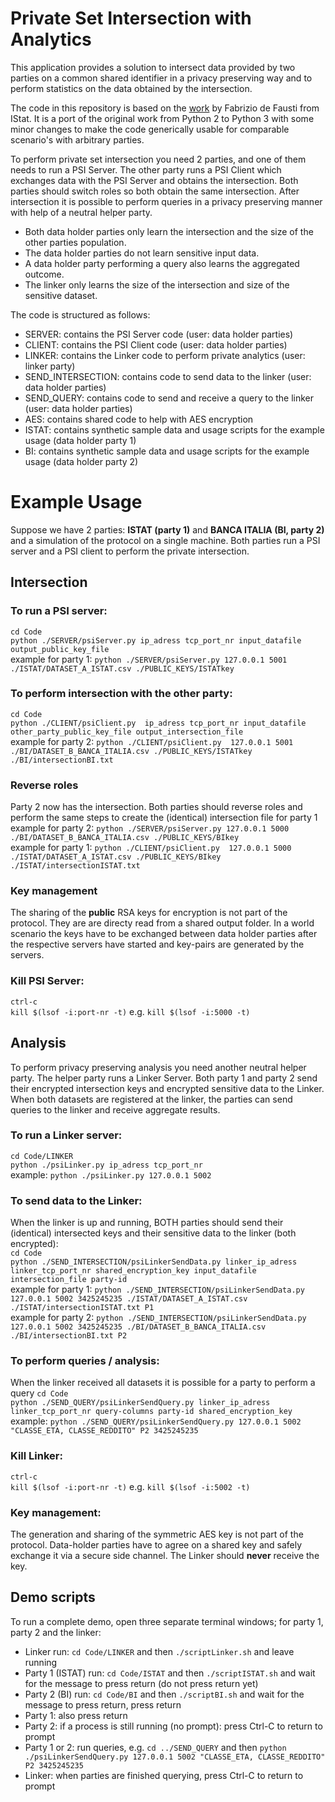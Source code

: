 # Private Set Intersection with Analytics

This application provides a solution to intersect data provided by two parties on a common shared identifier in a privacy preserving way and to perform statistics on the data obtained by the intersection.

The code in this repository is based on the [work](https://github.com/istat-methodology/PrivateSetIntersectionWithAnalytics) by Fabrizio de Fausti from IStat. It is a port of the original work from Python 2 to Python 3 with some minor changes to make the code generically usable for comparable scenario's with arbitrary parties.

To perform private set intersection you need 2 parties, and one of them needs to run a PSI Server. The other party runs a PSI Client which exchanges data with the PSI Server and obtains the intersection. Both parties should switch roles so both obtain the same intersection. After intersection it is possible to perform queries in a privacy preserving manner with help of a neutral helper party.

- Both data holder parties only learn the intersection and the size of the other parties population.
- The data holder parties do not learn sensitive input data.
- A data holder party performing a query also learns the aggregated outcome.
- The linker only learns the size of the intersection and size of the sensitive dataset.

The code is structured as follows:
- SERVER: contains the PSI Server code (user: data holder parties)
- CLIENT: contains the PSI Client code (user: data holder parties)
- LINKER: contains the Linker code to perform private analytics (user: linker party)
- SEND_INTERSECTION: contains code to send data to the linker (user: data holder parties)
- SEND_QUERY: contains code to send and receive a query to the linker (user: data holder parties)
- AES: contains shared code to help with AES encryption
- ISTAT: contains synthetic sample data and usage scripts for the example usage (data holder party 1)
- BI: contains synthetic sample data and usage scripts for the example usage (data holder party 2)

# Example Usage
Suppose we have 2 parties: **ISTAT (party 1)** and **BANCA ITALIA (BI, party 2)** and a simulation of the protocol on a single machine. Both parties run a PSI server and a PSI client to perform the private intersection.

## Intersection

### To run a PSI server:
`cd Code`  
`python ./SERVER/psiServer.py ip_adress tcp_port_nr input_datafile output_public_key_file`  
example for party 1: `python ./SERVER/psiServer.py 127.0.0.1 5001 ./ISTAT/DATASET_A_ISTAT.csv ./PUBLIC_KEYS/ISTATkey`

### To perform intersection with the other party:
`cd Code`  
`python ./CLIENT/psiClient.py  ip_adress tcp_port_nr input_datafile other_party_public_key_file output_intersection_file`  
example for party 2: `python ./CLIENT/psiClient.py  127.0.0.1 5001 ./BI/DATASET_B_BANCA_ITALIA.csv ./PUBLIC_KEYS/ISTATkey ./BI/intersectionBI.txt`

### Reverse roles
Party 2 now has the intersection. Both parties should reverse roles and perform the same steps to create the (identical) intersection file for party 1  
example for party 2: `python ./SERVER/psiServer.py 127.0.0.1 5000 ./BI/DATASET_B_BANCA_ITALIA.csv ./PUBLIC_KEYS/BIkey`  
example for party 1: `python ./CLIENT/psiClient.py  127.0.0.1 5000 ./ISTAT/DATASET_A_ISTAT.csv ./PUBLIC_KEYS/BIkey ./ISTAT/intersectionISTAT.txt`

### Key management
The sharing of the **public** RSA keys for encryption is not part of the protocol. They are are directy read from a shared output folder. In a world scenario the keys have to be exchanged between data holder parties after the respective servers have started and key-pairs are generated by the servers.

### Kill PSI Server:
`ctrl-c`  
`kill $(lsof -i:port-nr -t)` e.g. `kill $(lsof -i:5000 -t)`

## Analysis
To perform privacy preserving analysis you need another neutral helper party. The helper party runs a Linker Server. Both party 1 and party 2 send their encrypted intersection keys and encrypted sensitive data to the Linker. When both datasets are registered at the linker, the parties can send queries to the linker and receive aggregate results.

### To run a Linker server:
`cd Code/LINKER`  
`python ./psiLinker.py ip_adress tcp_port_nr`  
example: `python ./psiLinker.py 127.0.0.1 5002`

### To send data to the Linker:
When the linker is up and running, BOTH parties should send their (identical) intersected keys and their sensitive data to the linker (both encrypted):  
`cd Code`  
`python ./SEND_INTERSECTION/psiLinkerSendData.py linker_ip_adress linker_tcp_port_nr shared_encryption_key input_datafile intersection_file party-id`  
example for party 1: `python ./SEND_INTERSECTION/psiLinkerSendData.py 127.0.0.1 5002 3425245235 ./ISTAT/DATASET_A_ISTAT.csv ./ISTAT/intersectionISTAT.txt P1`  
example for party 2: `python ./SEND_INTERSECTION/psiLinkerSendData.py 127.0.0.1 5002 3425245235 ./BI/DATASET_B_BANCA_ITALIA.csv ./BI/intersectionBI.txt P2`

### To perform queries / analysis:
When the linker received all datasets it is possible for a party to perform a query 
`cd Code`   
`python ./SEND_QUERY/psiLinkerSendQuery.py linker_ip_adress linker_tcp_port_nr query-columns party-id shared_encryption_key`  
example: `python ./SEND_QUERY/psiLinkerSendQuery.py 127.0.0.1 5002 "CLASSE_ETA, CLASSE_REDDITO" P2 3425245235`

### Kill Linker:
`ctrl-c`  
`kill $(lsof -i:port-nr -t)` e.g. `kill $(lsof -i:5002 -t)`

### Key management:
The generation and sharing of the symmetric AES key is not part of the protocol. Data-holder parties have to agree on a shared key and safely exchange it via a secure side channel. The Linker should **never** receive the key.

## Demo scripts
To run a complete demo, open three separate terminal windows; for party 1, party 2 and the linker:
- Linker run: `cd Code/LINKER` and then `./scriptLinker.sh` and leave running
- Party 1 (ISTAT) run: `cd Code/ISTAT` and then `./scriptISTAT.sh` and wait for the message to press return (do not press return yet)
- Party 2 (BI) run: `cd Code/BI` and then `./scriptBI.sh` and wait for the message to press return, press return
- Party 1: also press return
- Party 2: if a process is still running (no prompt): press Ctrl-C to return to prompt
- Party 1 or 2: run queries, e.g. `cd ../SEND_QUERY` and then `python ./psiLinkerSendQuery.py 127.0.0.1 5002 "CLASSE_ETA, CLASSE_REDDITO" P2 3425245235`
- Linker: when parties are finished querying, press Ctrl-C to return to prompt







